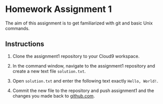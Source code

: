 # Homework Assignment 1

The aim of this assignment is to get familiarized with git and basic Unix commands.

## Instructions

 1. Clone the assignment1 repository to your Cloud9 workspace.

 2. In the command window, navigate to the assignment1 repository and create a new text file `solution.txt`.

 3. Open `solution.txt` and enter the following text exactly `Hello, World!`.

 4. Commit the new file to the repository and push assignment1 and the changes you made back to [github.com](http://github.com).
